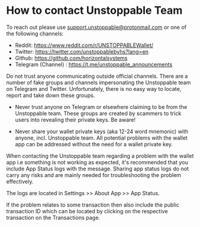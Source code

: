 # How to contact Unstoppable Team

To reach out please use support.unstoppable@protonmail.com or one of the following channels:

- Reddit: https://www.reddit.com/r/UNSTOPPABLEWallet/
- Twitter: https://twitter.com/unstoppablebyhs?lang=en
- Github: https://github.com/horizontalsystems
- Telegram (Channel) : https://t.me/unstoppable_announcements

Do not trust anyone communicating outside official channels. There are a number of fake groups and channels impersonating the Unstoppable team on Telegram and Twitter. Unfortunately, there is no easy way to locate, report and take down these groups.

- Never trust anyone on Telegram or elsewhere claiming to be from the Unstoppable team. These groups are created by scammers to trick users into revealing their private keys. Be aware!

- Never share your wallet private keys (aka 12-24 word mnemonic) with anyone, incl. Unstoppable team. All potential problems with the wallet app can be addressed without the need for a wallet private key.

When contacting the Unstoppable team regarding a problem with the wallet app i.e something is not working as expected, it's recommended that you include App Status logs with the message. Sharing app status logs do not carry any risks and are mainly needed for troubleshooting the problem effectively.

The logs are located in Settings >> About App >> App Status.

If the problem relates to some transaction then also include the public transaction ID which can be located by clicking on the respective transaction on the Transactions page.
